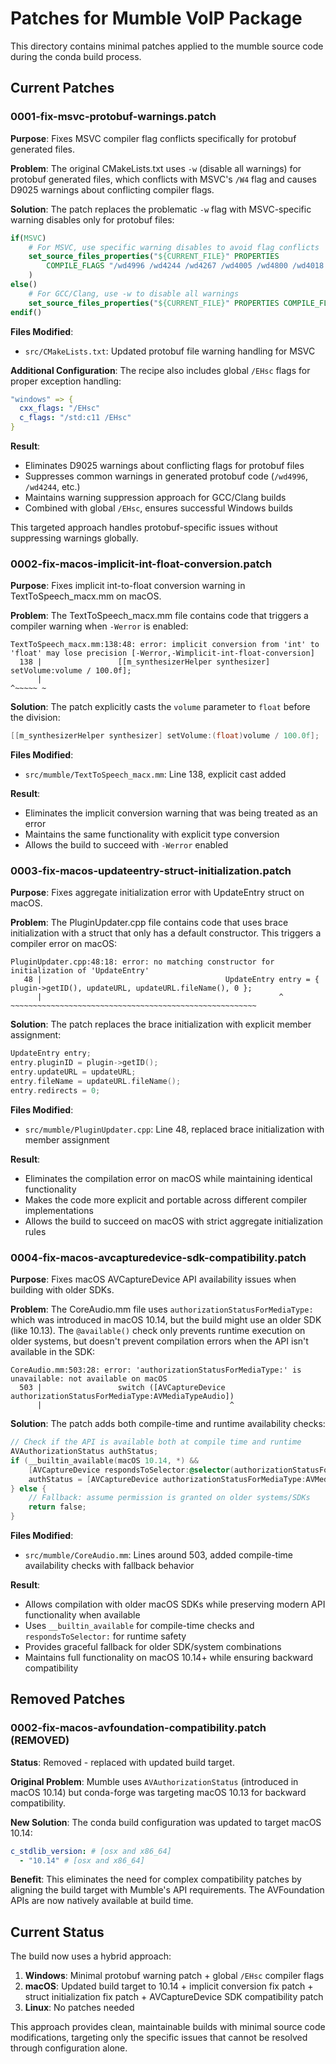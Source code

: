 # Patches for Mumble VoIP Package

This directory contains minimal patches applied to the mumble source code during the conda build process.

## Current Patches

### 0001-fix-msvc-protobuf-warnings.patch
**Purpose**: Fixes MSVC compiler flag conflicts specifically for protobuf generated files.

**Problem**: 
The original CMakeLists.txt uses `-w` (disable all warnings) for protobuf generated files, which conflicts with MSVC's `/W4` flag and causes D9025 warnings about conflicting compiler flags.

**Solution**:
The patch replaces the problematic `-w` flag with MSVC-specific warning disables only for protobuf files:
```cmake
if(MSVC)
    # For MSVC, use specific warning disables to avoid flag conflicts
    set_source_files_properties("${CURRENT_FILE}" PROPERTIES 
        COMPILE_FLAGS "/wd4996 /wd4244 /wd4267 /wd4005 /wd4800 /wd4018 /wd4065 /wd4100"
    )
else()
    # For GCC/Clang, use -w to disable all warnings
    set_source_files_properties("${CURRENT_FILE}" PROPERTIES COMPILE_FLAGS "-w")
endif()
```

**Files Modified**:
- `src/CMakeLists.txt`: Updated protobuf file warning handling for MSVC

**Additional Configuration**:
The recipe also includes global `/EHsc` flags for proper exception handling:
```yaml
"windows" => {
  cxx_flags: "/EHsc"
  c_flags: "/std:c11 /EHsc"
}
```

**Result**:
- Eliminates D9025 warnings about conflicting flags for protobuf files
- Suppresses common warnings in generated protobuf code (`/wd4996`, `/wd4244`, etc.)
- Maintains warning suppression approach for GCC/Clang builds
- Combined with global `/EHsc`, ensures successful Windows builds

This targeted approach handles protobuf-specific issues without suppressing warnings globally.

### 0002-fix-macos-implicit-int-float-conversion.patch
**Purpose**: Fixes implicit int-to-float conversion warning in TextToSpeech_macx.mm on macOS.

**Problem**: 
The TextToSpeech_macx.mm file contains code that triggers a compiler warning when `-Werror` is enabled:
```
TextToSpeech_macx.mm:138:48: error: implicit conversion from 'int' to 'float' may lose precision [-Werror,-Wimplicit-int-float-conversion]
  138 |                 [[m_synthesizerHelper synthesizer] setVolume:volume / 100.0f];
      |                                                              ^~~~~~ ~
```

**Solution**:
The patch explicitly casts the `volume` parameter to `float` before the division:
```objective-c
[[m_synthesizerHelper synthesizer] setVolume:(float)volume / 100.0f];
```

**Files Modified**:
- `src/mumble/TextToSpeech_macx.mm`: Line 138, explicit cast added

**Result**:
- Eliminates the implicit conversion warning that was being treated as an error
- Maintains the same functionality with explicit type conversion
- Allows the build to succeed with `-Werror` enabled

### 0003-fix-macos-updateentry-struct-initialization.patch
**Purpose**: Fixes aggregate initialization error with UpdateEntry struct on macOS.

**Problem**: 
The PluginUpdater.cpp file contains code that uses brace initialization with a struct that only has a default constructor. This triggers a compiler error on macOS:
```
PluginUpdater.cpp:48:18: error: no matching constructor for initialization of 'UpdateEntry'
   48 |                                         UpdateEntry entry = { plugin->getID(), updateURL, updateURL.fileName(), 0 };
      |                                                     ^       ~~~~~~~~~~~~~~~~~~~~~~~~~~~~~~~~~~~~~~~~~~~~~~~~~~~~~~~
```

**Solution**:
The patch replaces the brace initialization with explicit member assignment:
```cpp
UpdateEntry entry;
entry.pluginID = plugin->getID();
entry.updateURL = updateURL;
entry.fileName = updateURL.fileName();
entry.redirects = 0;
```

**Files Modified**:
- `src/mumble/PluginUpdater.cpp`: Line 48, replaced brace initialization with member assignment

**Result**:
- Eliminates the compilation error on macOS while maintaining identical functionality
- Makes the code more explicit and portable across different compiler implementations
- Allows the build to succeed on macOS with strict aggregate initialization rules

### 0004-fix-macos-avcapturedevice-sdk-compatibility.patch
**Purpose**: Fixes macOS AVCaptureDevice API availability issues when building with older SDKs.

**Problem**: 
The CoreAudio.mm file uses `authorizationStatusForMediaType:` which was introduced in macOS 10.14, but the build might use an older SDK (like 10.13). The `@available()` check only prevents runtime execution on older systems, but doesn't prevent compilation errors when the API isn't available in the SDK:
```
CoreAudio.mm:503:28: error: 'authorizationStatusForMediaType:' is unavailable: not available on macOS
  503 |                 switch ([AVCaptureDevice authorizationStatusForMediaType:AVMediaTypeAudio])
      |                                          ^
```

**Solution**:
The patch adds both compile-time and runtime availability checks:
```objective-c
// Check if the API is available both at compile time and runtime
AVAuthorizationStatus authStatus;
if (__builtin_available(macOS 10.14, *) && 
    [AVCaptureDevice respondsToSelector:@selector(authorizationStatusForMediaType:)]) {
    authStatus = [AVCaptureDevice authorizationStatusForMediaType:AVMediaTypeAudio];
} else {
    // Fallback: assume permission is granted on older systems/SDKs
    return false;
}
```

**Files Modified**:
- `src/mumble/CoreAudio.mm`: Lines around 503, added compile-time availability checks with fallback behavior

**Result**:
- Allows compilation with older macOS SDKs while preserving modern API functionality when available
- Uses `__builtin_available` for compile-time checks and `respondsToSelector:` for runtime safety
- Provides graceful fallback for older SDK/system combinations
- Maintains full functionality on macOS 10.14+ while ensuring backward compatibility

## Removed Patches

### 0002-fix-macos-avfoundation-compatibility.patch (REMOVED)
**Status**: Removed - replaced with updated build target.

**Original Problem**: 
Mumble uses `AVAuthorizationStatus` (introduced in macOS 10.14) but conda-forge was targeting macOS 10.13 for backward compatibility.

**New Solution**:
The conda build configuration was updated to target macOS 10.14:
```yaml
c_stdlib_version: # [osx and x86_64]
  - "10.14" # [osx and x86_64]
```

**Benefit**: This eliminates the need for complex compatibility patches by aligning the build target with Mumble's API requirements. The AVFoundation APIs are now natively available at build time.

## Current Status

The build now uses a hybrid approach:

1. **Windows**: Minimal protobuf warning patch + global `/EHsc` compiler flags
2. **macOS**: Updated build target to 10.14 + implicit conversion fix patch + struct initialization fix patch + AVCaptureDevice SDK compatibility patch
3. **Linux**: No patches needed

This approach provides clean, maintainable builds with minimal source code modifications, targeting only the specific issues that cannot be resolved through configuration alone.